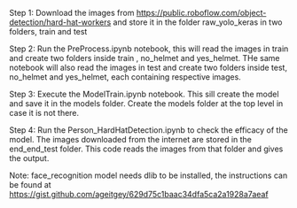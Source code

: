 Step 1: Download the images from https://public.roboflow.com/object-detection/hard-hat-workers and store it in the folder raw_yolo_keras in two folders, train and test

Step 2: Run the PreProcess.ipynb notebook, this will read the images in train and create two folders inside train , no_helmet and yes_helmet. THe same notebook will also read the images in test and create two folders inside test, no_helmet and yes_helmet, each containing respective images.

Step 3: Execute the ModelTrain.ipynb notebook. This sill create the model and save it in the models folder. Create the models folder at the top level in case it is not there.

Step 4: Run the Person_HardHatDetection.ipynb to check the efficacy of the model. The images downloaded from the internet are stored in the end_end_test folder. This code reads the images from that folder and gives the output.

Note: face_recognition model needs dlib to be installed, the instructions can be found at https://gist.github.com/ageitgey/629d75c1baac34dfa5ca2a1928a7aeaf